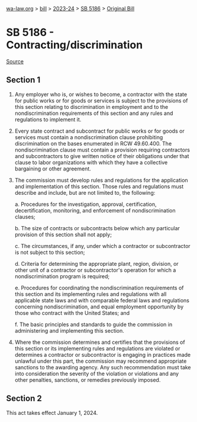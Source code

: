 [wa-law.org](/) > [bill](/bill/) > [2023-24](/bill/2023-24/) > [SB 5186](/bill/2023-24/sb/5186/) > [Original Bill](/bill/2023-24/sb/5186/1/)

# SB 5186 - Contracting/discrimination

[Source](http://lawfilesext.leg.wa.gov/biennium/2023-24/Pdf/Bills/Senate%20Bills/5186.pdf)

## Section 1
1. Any employer who is, or wishes to become, a contractor with the state for public works or for goods or services is subject to the provisions of this section relating to discrimination in employment and to the nondiscrimination requirements of this section and any rules and regulations to implement it.

2. Every state contract and subcontract for public works or for goods or services must contain a nondiscrimination clause prohibiting discrimination on the bases enumerated in RCW 49.60.400. The nondiscrimination clause must contain a provision requiring contractors and subcontractors to give written notice of their obligations under that clause to labor organizations with which they have a collective bargaining or other agreement.

3. The commission must develop rules and regulations for the application and implementation of this section. Those rules and regulations must describe and include, but are not limited to, the following:

    a. Procedures for the investigation, approval, certification, decertification, monitoring, and enforcement of nondiscrimination clauses;

    b. The size of contracts or subcontracts below which any particular provision of this section shall not apply;

    c. The circumstances, if any, under which a contractor or subcontractor is not subject to this section;

    d. Criteria for determining the appropriate plant, region, division, or other unit of a contractor or subcontractor's operation for which a nondiscrimination program is required;

    e. Procedures for coordinating the nondiscrimination requirements of this section and its implementing rules and regulations with all applicable state laws and with comparable federal laws and regulations concerning nondiscrimination, and equal employment opportunity by those who contract with the United States; and

    f. The basic principles and standards to guide the commission in administering and implementing this section.

4. Where the commission determines and certifies that the provisions of this section or its implementing rules and regulations are violated or determines a contractor or subcontractor is engaging in practices made unlawful under this part, the commission may recommend appropriate sanctions to the awarding agency. Any such recommendation must take into consideration the severity of the violation or violations and any other penalties, sanctions, or remedies previously imposed.

## Section 2
This act takes effect January 1, 2024.
